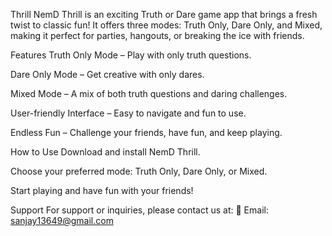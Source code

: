 Thrill
NemD Thrill is an exciting Truth or Dare game app that brings a fresh twist to classic fun! It offers three modes: Truth Only, Dare Only, and Mixed, making it perfect for parties, hangouts, or breaking the ice with friends.

Features
Truth Only Mode – Play with only truth questions.

Dare Only Mode – Get creative with only dares.

Mixed Mode – A mix of both truth questions and daring challenges.

User-friendly Interface – Easy to navigate and fun to use.

Endless Fun – Challenge your friends, have fun, and keep playing.

How to Use
Download and install NemD Thrill.

Choose your preferred mode: Truth Only, Dare Only, or Mixed.

Start playing and have fun with your friends!

Support
For support or inquiries, please contact us at:
📧 Email: sanjay13649@gmail.com

